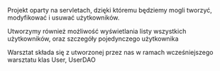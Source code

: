 Projekt oparty na servletach, dzięki któremu będziemy mogli tworzyć, modyfikować i usuwać użytkowników.

Utworzymy również możliwość wyświetlania listy wszystkich użytkowników, oraz szczegóły pojedynczego użytkownika

Warsztat składa się z utworzonej przez nas w ramach wcześniejszego warsztatu klas User, UserDAO 